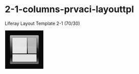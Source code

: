 # 2-1-columns-prvaci-layouttpl

Liferay Layout Template 2-1 (70/30)

![2-1-columns-prvaci-layouttpl](src/main/webapp/2-1-columns-prvaci-layouttpl.png?raw=true)